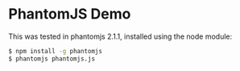 # PhantomJS Demo

This was tested in phantomjs 2.1.1, installed using the node module:

```bash
$ npm install -g phantomjs
$ phantomjs phantomjs.js
```
